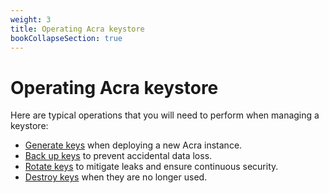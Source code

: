 ```yaml
---
weight: 3
title: Operating Acra keystore
bookCollapseSection: true
---
```


# Operating Acra keystore

Here are typical operations that you will need to perform when managing a keystore:

  - [Generate keys](generation/) when deploying a new Acra instance.
  - [Back up keys](backup/) to prevent accidental data loss.
  - [Rotate keys](rotation/) to mitigate leaks and ensure continuous security.
  - [Destroy keys](destruction/) when they are no longer used.

